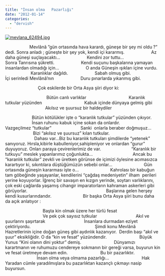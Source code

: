 ```yaml
---
title: "İnsan olma   Pazarlığı"
date: "2012-01-14"
categories: 
  - "dervish"
---
```


[![mevlana_62494.jpg](/uploads/2012/01/mevlana_62494.jpg)](/uploads/2012/01/mevlana_62494.jpg "mevlana_62494.jpg")

                    Mevlânâ ”gün ortasında hava karardı, güneşe bir şey mi oldu ?” dedi. Sonra anladı ; güneşte bir şey yok, kendi içi kararmış.                      Az daha güneşi suçlayacaktı...                      Kendini zor tuttu...                      Sonra Tanrısına şükretti.                      Kendi suçunu başkalarına yamayan insanlardan olmadığı için...                      O anda Güneşin ışıkları içine vurdu.                      Karanlıklar dağıldı.                      Sabah olmuş gibi.                      İçi serinledi Mevlânâ’nın                      Duru pınarlarda yıkanmış gibi.

                           Çok eskilerde bir Orta Asya şiiri diyor ki:

                                  Bütün canlı varlıklar                                   Karanlık tutkular yüzünden                                   Kabuk içinde dünyaya gelmiş gibi                                  Akılsız ve şuursuz bir haldeydiler

                      Bütün kötülükler işte o “karanlık tutkular” yüzünden çıkıyor.                       İnsan ruhunu kabuk içine sokan da onlardır.                        Vazgeçilmez “tutkular”                        Sanki  onlarla beraber doğmuşuz...                        Bizi “akılsız ve şuursuz” kılan tutkular.                                                       Dahası var...Biz bu karanlık tutkuları şimdilerde “yetenek” sanıyoruz. Hırsla,kibirle kabulleniyor,sahipleniyor ve onlardan “gurur” duyuyoruz. Onları paraya çevirenlerimiz de var.                         “Karanlık bir tutkuyu” meslek yapanlarımız çoğunlukta...                                 Ancak bu “karanlık tutkular” zevkli ve üretken görünse de içimizi öylesine acımasızca karartıyor ki, sıkıntılara düştüğümüzün sebebi onlar...                          Gün ortasında güneşin kararması işte o...                          Kahrolası bir kabuğun tam göbeğinde yaşayanlar, kendilerini “çağdaş medeniyetin” ilham  perileri yerine koyuyorlar. İğrenç bir savaşın en kızgın yerinde, soytarı varlıklarını, çok eski çağlarda yaşamış cihangir imparatorların kahraman askerleri gibi görüyorlar.                                                                 Başlarına gelen herşey kendi kusurlarındandır.                          Bir başka Orta Asya şiiri bunu daha da açık anlatıyor :

                               Başta kin olmak üzere her türlü fesat                                Ve pek çok sayısız tutkular                                Akıl ve şuurlarını şaşırtarak                                İnsanlara durmadan eziyet çektiriyordu.                                                     Şimdi konu Mevlânâ Hazretlerinin içine doğan güneş gibi aydınlık kazanıyor.  Derdin başı “akıl ve şuur” eksikliğidir. O da “kin ve fesat” yüzündendir.                           Büyük Yunus “Kini olanın dini yoktur” demiş.                           Dünyamızı karartmanın ve ruhumuzu cendereye sokmanın bir gereği varsa, buyurun kin ve fesat üretmeye devam edin.                           Bu bir pazarlıktır.                           İnsan olma veya olmama pazarlığı...                           Hak Yaradan cümle yaradılmışlara bu pazarlıktan kazançlı çıkmayı nasip buyursun.
